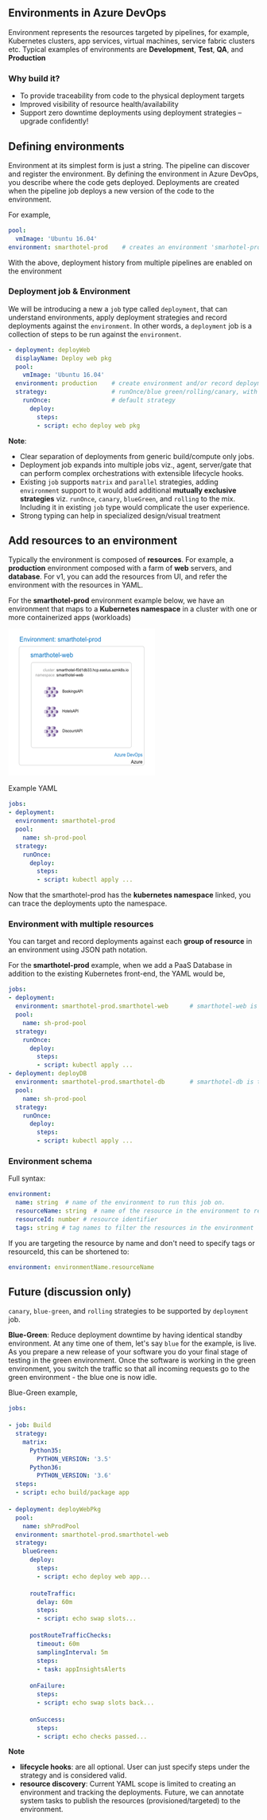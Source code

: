 ## Environments in Azure DevOps

Environment represents the resources targeted by pipelines, for example, Kubernetes clusters, app services, virtual machines, service fabric clusters etc.  Typical examples of environments are **Development**, **Test**, **QA**, and **Production**

### Why build it?

- To provide traceability from code to the physical deployment targets
- Improved visibility of resource health/availability
- Support zero downtime deployments using deployment strategies – upgrade confidently!

## Defining environments

Environment at its simplest form is just a string. The pipeline can discover and register the environment. By defining the environment in Azure DevOps, you describe where the code gets deployed. Deployments are created when the pipeline job deploys a new version of the code to the environment.

For example,

```yaml
pool:
  vmImage: 'Ubuntu 16.04'
environment: smarthotel-prod    # creates an environment 'smarhotel-prod' and records deployments against it.
```
With the above, deployment history from multiple pipelines are enabled on the environment 


### Deployment job & Environment

We will be introducing a new a `job` type called `deployment`, that can understand environments, apply deployment strategies and record deployments against the `environment`. In other words, a `deployment` job is a collection of steps to be run against the `environment`. 

```yaml
- deployment: deployWeb
  displayName: Deploy web pkg
  pool:
    vmImage: 'Ubuntu 16.04'
  environment: production    # create environment and/or record deployments
  strategy:                  # runOnce/blue green/rolling/canary, with lifecycle hooks viz, pre/post healthcheck, swap etc
    runOnce:                 # default strategy
      deploy:
        steps:       
        - script: echo deploy web pkg
```

**Note**:
- Clear separation of deployments from generic build/compute only jobs. 
- Deployment job expands into multiple jobs viz., agent, server/gate that can perform complex orchestrations with extensible lifecycle hooks.
- Existing `job` supports `matrix` and `parallel` strategies, adding `environment` support to it would add additional **mutually exclusive strategies** viz. `runOnce`, `canary`, `blueGreen`, and `rolling` to the mix. Including it in existing `job` type would complicate the user experience.
- Strong typing can help in specialized design/visual treatment


## Add resources to an environment

Typically the environment is composed of **resources**. For example, a **production** environment composed with a farm of **web** servers, and **database**. For v1, you can add the resources from UI, and refer the environment with the resources in YAML. 

For the **smarthotel-prod** environment example below, we have an environment that maps to a **Kubernetes namespace** in a cluster with one or more containerized apps (workloads) 

![environment](images/environment.png)


Example YAML

```yaml
jobs:
- deployment:
  environment: smarthotel-prod
  pool:
    name: sh-prod-pool
  strategy:                 
    runOnce:            
      deploy:
        steps:       
        - script: kubectl apply ...                        
```

Now that the smarthotel-prod has the **kubernetes namespace** linked, you can trace the deployments upto the namespace. 

### Environment with multiple resources

You can target and record deployments against each **group of resource** in an environment using JSON path notation. 

For the **smarthotel-prod** example, when we add a PaaS Database in addition to the existing Kubernetes front-end, the YAML would be,

```yaml
jobs:
- deployment:
  environment: smarthotel-prod.smarthotel-web      # smarthotel-web is the kubernetes namespace that is linked
  pool:
    name: sh-prod-pool
  strategy:                 
    runOnce:            
      deploy: 
        steps:       
        - script: kubectl apply ... 
- deployment: deployDB
  environment: smarthotel-prod.smarthotel-db       # smarthotel-db is the Azure SQL DB that is linked
  pool:
    name: sh-prod-pool
  strategy:                 
    runOnce:
      deploy: 
        steps:       
        - script: kubectl apply ... 
```

### Environment schema

Full syntax:

```yaml
environment:
  name: string  # name of the environment to run this job on.
  resourceName: string  # name of the resource in the environment to record the deployments against
  resourceId: number # resource identifier  
  tags: string # tag names to filter the resources in the environment
```

If you are targeting the resource by name and don't need to specify tags or resourceId, this can be shortened to:

```yaml
environment: environmentName.resourceName
```


## Future (discussion only)
`canary`, `blue-green`, and `rolling` strategies to be supported by `deployment` job. 

**Blue-Green**: Reduce deployment downtime by having identical standby environment. At any time one of them, let's say `blue` for the example, is live. As you prepare a new release of your software you do your final stage of testing in the green environment. Once the software is working in the green environment, you switch the traffic so that all incoming requests go to the green environment - the blue one is now idle.

Blue-Green example, 

```yaml
jobs:

- job: Build
  strategy:
    matrix:
      Python35:
        PYTHON_VERSION: '3.5'
      Python36:
        PYTHON_VERSION: '3.6'
  steps:
  - script: echo build/package app 

- deployment: deployWebPkg
  pool: 
    name: shProdPool
  environment: smarthotel-prod.smarthotel-web
  strategy:                 
    blueGreen:              
      deploy: 
        steps:
        - script: echo deploy web app...
      
      routeTraffic:
        delay: 60m
        steps:
        - script: echo swap slots...

      postRouteTrafficChecks:
        timeout: 60m
        samplingInterval: 5m
        steps:          
        - task: appInsightsAlerts     

      onFailure:
        steps:
        - script: echo swap slots back...

      onSuccess:
        steps:
        - script: echo checks passed...

```

**Note**
- **lifecycle hooks**: are all optional. User can just specify steps under the strategy and is considered valid.
- **resource discovery**: Current YAML scope is limited to creating an environment and tracking the deployments. Future, we can annotate system tasks to publish the resources (provisioned/targeted) to the environment.

